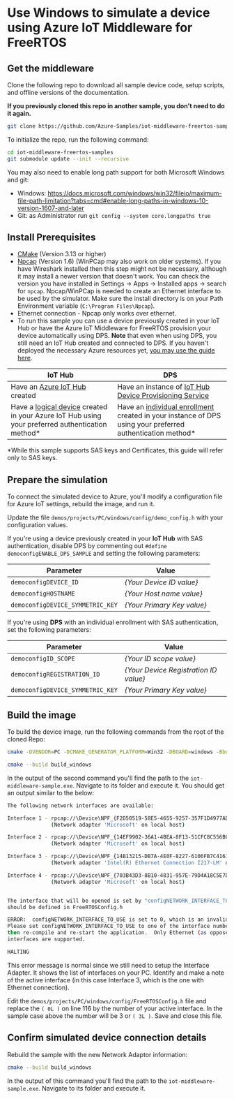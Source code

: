 # Use Windows to simulate a device using Azure IoT Middleware for FreeRTOS

## Get the middleware

Clone the following repo to download all sample device code, setup scripts, and offline versions of the documentation.

**If you previously cloned this repo in another sample, you don't need to do it again.**

```bash
git clone https://github.com/Azure-Samples/iot-middleware-freertos-samples.git
```

To initialize the repo, run the following command:

```bash
cd iot-middleware-freertos-samples
git submodule update --init --recursive
```

You may also need to enable long path support for both Microsoft Windows and git:

- Windows: <https://docs.microsoft.com/windows/win32/fileio/maximum-file-path-limitation?tabs=cmd#enable-long-paths-in-windows-10-version-1607-and-later>
- Git: as Administrator run `git config --system core.longpaths true`

## Install Prerequisites

- [CMake](https://cmake.org/download/) (Version 3.13 or higher)
- [Npcap](https://npcap.com/dist/) (Version 1.6) (WinPCap may also work on older systems). If you have Wireshark installed then this step might not be necessary, although it may install a newer version that doesn't work. You can check the version you have installed in Settings -> Apps -> Installed apps -> search for `npcap`. Npcap/WinPCap is needed to create an Ethernet interface to be used by the simulator. Make sure the install directory is on your Path Environment variable (`C:\Program Files\Npcap`).
- Ethernet connection - Npcap only works over ethernet.
- To run this sample you can use a device previously created in your IoT Hub or have the Azure IoT Middleware for FreeRTOS provision your device automatically using DPS. **Note** that even when using DPS, you still need an IoT Hub created and connected to DPS. If you haven't deployed the necessary Azure resources yet, [you may use the guide here](https://github.com/Azure-Samples/iot-middleware-freertos-samples/blob/main/docs/azure-bicep-deployment.md).

IoT Hub | DPS
---------|----------
Have an [Azure IoT Hub](https://docs.microsoft.com/azure/iot-hub/iot-hub-create-through-portal) created | Have an instance of [IoT Hub Device Provisioning Service](https://docs.microsoft.com/azure/iot-dps/quick-setup-auto-provision#create-a-new-iot-hub-device-provisioning-service)
Have a [logical device](https://docs.microsoft.com/azure/iot-hub/iot-hub-create-through-portal#register-a-new-device-in-the-iot-hub) created in your Azure IoT Hub using your preferred authentication method* | Have an [individual enrollment](https://docs.microsoft.com/azure/iot-dps/how-to-manage-enrollments#create-a-device-enrollment) created in your instance of DPS using your preferred authentication method*

*While this sample supports SAS keys and Certificates, this guide will refer only to SAS keys.

## Prepare the simulation

To connect the simulated device to Azure, you'll modify a configuration file for Azure IoT settings, rebuild the image, and run it.

Update the file `demos/projects/PC/windows/config/demo_config.h` with your configuration values.

If you're using a device previously created in your **IoT Hub** with SAS authentication, disable DPS by commenting out `#define democonfigENABLE_DPS_SAMPLE` and setting the following parameters:

Parameter | Value
---------|----------
 `democonfigDEVICE_ID` | _{Your Device ID value}_
 `democonfigHOSTNAME` | _{Your Host name value}_
 `democonfigDEVICE_SYMMETRIC_KEY` | _{Your Primary Key value}_

If you're using **DPS** with an individual enrollment with SAS authentication, set the following parameters:

Parameter | Value
---------|----------
 `democonfigID_SCOPE` | _{Your ID scope value}_
 `democonfigREGISTRATION_ID` | _{Your Device Registration ID value}_
 `democonfigDEVICE_SYMMETRIC_KEY` | _{Your Primary Key value}_

## Build the image

To build the device image, run the following commands from the root of the cloned Repo:

  ```bash
cmake -DVENDOR=PC -DCMAKE_GENERATOR_PLATFORM=Win32 -DBOARD=windows -Bbuild_windows . 

cmake --build build_windows 
  ```

In the output of the second command you'll find the path to the `iot-middleware-sample.exe`. Navigate to its folder and execute it. You should get an output similar to the below:

```bash
The following network interfaces are available:

Interface 1 - rpcap://\Device\NPF_{F2D50519-58E5-4655-9257-357F1D4977AD}
              (Network adapter 'Microsoft' on local host)

Interface 2 - rpcap://\Device\NPF_{14EF9902-36A1-4BEA-8F13-51CFC8C556B0}
              (Network adapter 'Microsoft' on local host)

Interface 3 - rpcap://\Device\NPF_{14B13215-DB7A-4E0F-8227-6106FB7C4161}
              (Network adapter 'Intel(R) Ethernet Connection I217-LM' on local host)

Interface 4 - rpcap://\Device\NPF_{703B43D3-8B10-4831-957E-79D4A18C5E7D}
              (Network adapter 'Microsoft' on local host)


The interface that will be opened is set by "configNETWORK_INTERFACE_TO_USE", which
should be defined in FreeRTOSConfig.h

ERROR:  configNETWORK_INTERFACE_TO_USE is set to 0, which is an invalid value.
Please set configNETWORK_INTERFACE_TO_USE to one of the interface numbers listed above,
then re-compile and re-start the application.  Only Ethernet (as opposed to WiFi)
interfaces are supported.

HALTING
```

This error message is normal since we still need to setup the Interface Adapter. It shows the list of interfaces on your PC. Identify and make a note of the active interface (in this case Interface 3, which is the one with Ethernet connection).

Edit the `demos/projects/PC/windows/config/FreeRTOSConfig.h` file and replace the `( 0L )` on line 116 by the number of your active interface. In the sample case above the number will be 3 or `( 3L )`. Save and close this file.

## Confirm simulated device connection details

Rebuild the sample with the new Network Adaptor information:

  ```bash
cmake --build build_windows 
  ```

In the output of this command you'll find the path to the `iot-middleware-sample.exe`. Navigate to its folder and execute it.